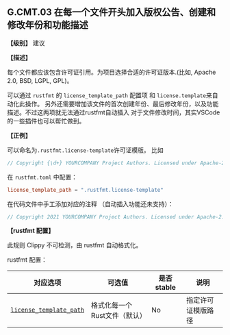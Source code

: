 ## G.CMT.03  在每一个文件开头加入版权公告、创建和修改年份和功能描述

**【级别】** 建议

**【描述】**

每个文件都应该包含许可证引用。为项目选择合适的许可证版本.(比如, Apache 2.0, BSD, LGPL, GPL)。

可以通过 `rustfmt` 的 `license_template_path` 配置项 和 `license.template`来自动化此操作。
另外还需要增加该文件的首次创建年份、最后修改年份，以及功能描述。不过这两项就无法通过rustfmt自动插入
对于文件修改时间，其实VSCode的一些插件也可以帮忙做到。

**【正例】**

可以命名为`.rustfmt.license-template`许可证模版。 比如

```rust
// Copyright {\d+} YOURCOMPANY Project Authors. Licensed under Apache-2.0.
```

在 `rustfmt.toml` 中配置：

```toml
license_template_path = ".rustfmt.license-template"
```

在代码文件中手工添加对应的注释 （自动插入功能还未支持）：

```rust
// Copyright 2021 YOURCOMPANY Project Authors. Licensed under Apache-2.0.
```

**【rustfmt 配置】**

此规则 Clippy 不可检测，由 rustfmt 自动格式化。

rustfmt 配置：

| 对应选项 | 可选值 | 是否 stable | 说明 |
| ------ | ---- | ---- | ---- | 
| [`license_template_path`](https://rust-lang.github.io/rustfmt/?#license_template_path) | 格式化每一个Rust文件（默认） | No|  指定许可证模版路径 |